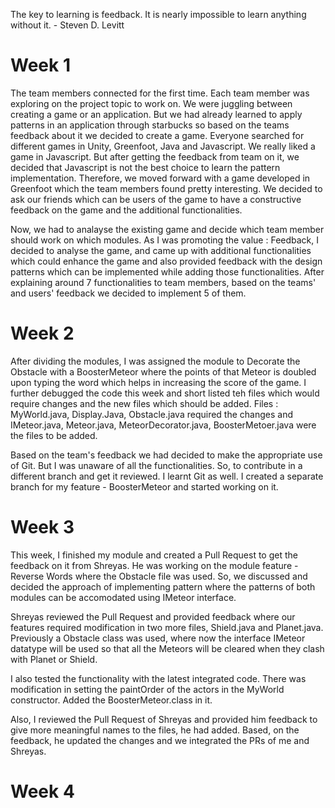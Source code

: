 The key to learning is feedback. It is nearly impossible to learn anything without it. - Steven D. Levitt

# Week 1

The team members connected for the first time. Each team member was exploring on the project topic to work on. We were juggling between creating a game or an application. But we had already learned to apply patterns in an application through starbucks so based on the teams feedback about it we decided to create a game. Everyone searched for different games in Unity, Greenfoot, Java and Javascript. We really liked a game in Javascript. But after getting the feedback from team on it, we decided that  Javascript is not the best choice to learn the pattern implementation. Therefore, we moved forward with a game developed in Greenfoot which the team members found pretty interesting. We decided to ask our friends which can be users of the game to have a constructive feedback on the game and the additional functionalities.

Now, we had to analayse the existing game and decide which team member should work on which modules. As I was promoting the value : Feedback, I decided to analyse the game, and came up with additional functionalities which could enhance the game and also provided feedback with the design patterns which can be implemented while adding those functionalities. After explaining around 7 functionalities to team members, based on the teams' and users' feedback we decided to implement 5 of them.

# Week 2

After dividing the modules, I was assigned the module to Decorate the Obstacle with a BoosterMeteor where the points of that Meteor is doubled upon typing the word which helps in increasing the score of the game. I further debugged the code this week and short listed teh files which would require changes and the new files which should be added. Files : MyWorld.java, Display.Java, Obstacle.java required the changes and IMeteor.java, Meteor.java, MeteorDecorator.java, BoosterMetoer.java were the files to be added.

Based on the team's feedback we had decided to make the appropriate use of Git. But I was unaware of all the functionalities. So, to contribute in a different branch and get it reviewed. I learnt Git as well. I created a separate branch for my feature - BoosterMeteor and started working on it.

# Week 3

This week, I finished my module and created a Pull Request to get the feedback on it from Shreyas. He was working on the module feature - Reverse Words where the Obstacle file was used. So, we discussed and decided the approach of implementing pattern where the patterns of both modules can be accomodated using IMeteor interface.

Shreyas reviewed the Pull Request and provided feedback where our features required modification in two more files, Shield.java and Planet.java. Previously a Obstacle class was used, where now the interface IMeteor datatype will be used so that all the Meteors will be cleared when they clash with Planet or Shield. 

I also tested the functionality with the latest integrated code. There was modification in setting the paintOrder of the actors in the MyWorld constructor. Added the BoosterMeteor.class in it.

Also, I reviewed the Pull Request of Shreyas and provided him feedback to give more meaningful names to the files, he had added. Based, on the feedback, he updated the changes and we integrated the PRs of me and Shreyas.

# Week 4

